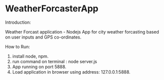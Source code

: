 # WeatherForcasterApp

Introduction:

Weather Forcast application - Nodejs App for city weather forcasting based on user inputs and GPS co-ordinates.

How to Run:

1. install node, npm.
2. run command on terminal : node server.js
3. App running on port 5888.
4. Load application in browser using address: 127.0.0.1:5888.
